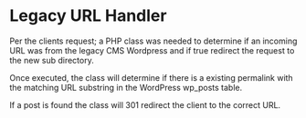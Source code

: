 # Legacy URL Handler
 Per the clients request; a PHP class was needed to determine if an incoming URL was from the legacy CMS Wordpress and if true redirect the request to the new sub directory. 
 
 Once executed, the class will determine if there is a existing permalink with the matching URL substring in the WordPress wp_posts table.
 
 If a post is found the class will 301 redirect the client to the correct URL. 
